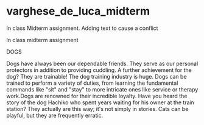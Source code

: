 # varghese_de_luca_midterm
In class Midterm assignment. Adding text to cause a conflict


In class midterm assignment

DOGS

Dogs have always been our dependable friends. They serve as our personal protectors in addition to providing cuddling. A further achievement for the dog? They are trainable! The dog training industry is huge. Dogs can be trained to perform a variety of duties, from learning the fundamental commands like "sit" and "stay" to more intricate ones like service or therapy work.Dogs are renowned for their incredible loyalty. Have you heard the story of the dog Hachiko who spent years waiting for his owner at the train station? They actually are this way; it's not simply in stories. Cats can be playful, but they are frequently erratic.


